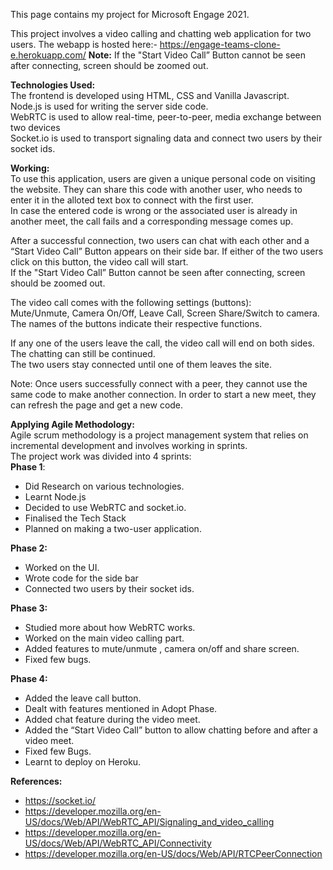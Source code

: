 This page contains my project for Microsoft Engage 2021.

This project involves a video calling and chatting web application for two users.
The webapp is hosted here:- https://engage-teams-clone-e.herokuapp.com/
**Note:** If the "Start Video Call” Button cannot be seen after connecting, screen should be zoomed out.


**Technologies Used:** <br />
The frontend is developed using HTML, CSS and Vanilla Javascript.  <br />
Node.js is used for writing the server side code.  <br />
WebRTC is used to allow real-time, peer-to-peer, media exchange between two devices  <br />
Socket.io is used to transport signaling data and connect two users by their socket ids.  <br />

**Working:**  <br />
To use this application, users are given a unique personal code on visiting the website. They can share this code with another user, who needs to enter it in the alloted text box to connect with the first user. <br />
In case the entered code is wrong or the associated user is already in another meet, the call fails and a corresponding message comes up. <br />

After a successful connection, two users can chat with each other and a “Start Video Call” Button appears on their side bar. If either of the two users click on this button, the video call will start. <br />
If the "Start Video Call” Button cannot be seen after connecting, screen should be zoomed out.<br />

The video call comes with the following settings (buttons): <br />
Mute/Unmute, Camera On/Off, Leave Call, Screen Share/Switch to camera.<br />
The names of the buttons indicate their respective functions. <br />

If any one of the users leave the call, the video call will end on both sides. The chatting can still be continued. <br />
The two users stay connected until one of them leaves the site. <br />

Note: Once users successfully connect with a peer, they cannot use the same code to make another connection. In order to start a new meet, they can refresh the page and get a new code.<br />

**Applying Agile Methodology:**  <br />
Agile scrum methodology is a project management system that relies on incremental development and involves working in sprints.<br />
The project work was divided into 4 sprints: <br />
**Phase 1**:
* Did Research on various technologies.
* Learnt Node.js
* Decided to use WebRTC and socket.io.
* Finalised the Tech Stack
* Planned on making a two-user application.

**Phase 2:**
* Worked on the UI.
* Wrote code for the side bar
* Connected two users by their socket ids.

**Phase 3:**
* Studied more about how WebRTC works.
* Worked on the main video calling part.
* Added features to mute/unmute ,  camera on/off and share screen.
* Fixed few bugs.

**Phase 4:**
* Added the leave call button.
* Dealt with features mentioned in Adopt Phase.
* Added chat feature during the video meet.
* Added the “Start Video Call” button to allow chatting before and after a video meet.
* Fixed few Bugs.
* Learnt to deploy on Heroku.

**References:**
* https://socket.io/
* https://developer.mozilla.org/en-US/docs/Web/API/WebRTC_API/Signaling_and_video_calling
* https://developer.mozilla.org/en-US/docs/Web/API/WebRTC_API/Connectivity
* https://developer.mozilla.org/en-US/docs/Web/API/RTCPeerConnection
